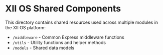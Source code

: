 # XII OS Shared Components

This directory contains shared resources used across multiple modules in the XII OS platform:

- `/middleware` - Common Express middleware functions
- `/utils` - Utility functions and helper methods
- `/models` - Shared data models
